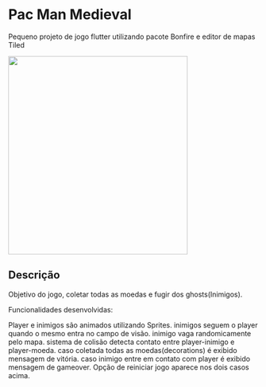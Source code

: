 # Pac Man Medieval

Pequeno projeto de jogo flutter utilizando pacote Bonfire e editor de mapas Tiled


<img src="https://user-images.githubusercontent.com/64796689/185298480-d8eadbd8-0542-413c-ba80-ccbc54ba01aa.png" width="361" height="400">


## Descrição

Objetivo do jogo, coletar todas as moedas e fugir dos ghosts(Inimigos).

Funcionalidades desenvolvidas:

  Player e inimigos são animados utilizando Sprites.
  inimigos seguem o player quando o mesmo entra no campo de visão.
  inimigo vaga randomicamente pelo mapa.
  sistema de colisão detecta contato entre player-inimigo e player-moeda.
  caso coletada todas as moedas(decorations) é exibido mensagem de vitória.
  caso inimigo entre em contato com player é exibido mensagem de gameover.
  Opção de reiniciar jogo aparece nos dois casos acima.
